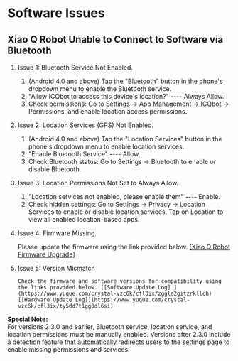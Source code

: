 # Software Issues

## Xiao Q Robot Unable to Connect to Software via Bluetooth  

1. Issue 1: Bluetooth Service Not Enabled. 
    1. (Android 4.0 and above) Tap the "Bluetooth" button in the phone's dropdown menu to enable the Bluetooth service.  
    2.  "Allow ICQbot to access this device's location?" ---- Always Allow.
    3. Check permissions: Go to Settings → App Management → ICQbot → Permissions, and enable location access permissions.  
2.  Issue 2: Location Services (GPS) Not Enabled.
    1. (Android 4.0 and above) Tap the "Location Services" button in the phone's dropdown menu to enable location services.  
    2. "Enable Bluetooth Service" ---- Allow.
    3. Check Bluetooth status: Go to Settings → Bluetooth to enable or disable Bluetooth.  
3. Issue 3: Location Permissions Not Set to Always Allow.
    1.  "Location services not enabled, please enable them" ---- Enable.
    2. Check hidden settings: Go to Settings → Privacy → Location Services to enable or disable location services. Tap on Location to view all enabled location-based apps.  
4.  Issue 4: Firmware Missing.

       Please update the firmware using the link provided below. [[Xiao Q Robot Firmware Upgrade]  ](https://www.yuque.com/crystal-vzc6k/cfl3ix/hv25dd6vwk17x8fu)

5.  Issue 5: Version Mismatch  

        Check the firmware and software versions for compatibility using the links provided below. [[Software Update Log] ](https://www.yuque.com/crystal-vzc6k/cfl3ix/zggla2gitzrkllch)[[Hardware Update Log]](https://www.yuque.com/crystal-vzc6k/cfl3ix/ty5dd7t1gg0dl6si)  

**Special Note:**  
For versions 2.3.0 and earlier, Bluetooth service, location service, and location permissions must be manually enabled. Versions after 2.3.0 include a detection feature that automatically redirects users to the settings page to enable missing permissions and services.  


